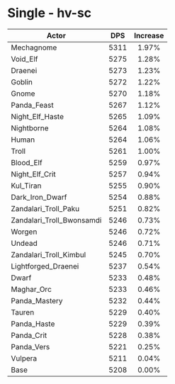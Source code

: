 # Single - hv-sc
| Actor | DPS | Increase |
|---|:---:|:---:|
|Mechagnome|5311|1.97%|
|Void_Elf|5275|1.28%|
|Draenei|5273|1.23%|
|Goblin|5272|1.22%|
|Gnome|5270|1.18%|
|Panda_Feast|5267|1.12%|
|Night_Elf_Haste|5265|1.09%|
|Nightborne|5264|1.08%|
|Human|5264|1.06%|
|Troll|5261|1.00%|
|Blood_Elf|5259|0.97%|
|Night_Elf_Crit|5257|0.94%|
|Kul_Tiran|5255|0.90%|
|Dark_Iron_Dwarf|5254|0.88%|
|Zandalari_Troll_Paku|5251|0.82%|
|Zandalari_Troll_Bwonsamdi|5246|0.73%|
|Worgen|5246|0.72%|
|Undead|5246|0.71%|
|Zandalari_Troll_Kimbul|5245|0.70%|
|Lightforged_Draenei|5237|0.54%|
|Dwarf|5233|0.48%|
|Maghar_Orc|5233|0.46%|
|Panda_Mastery|5232|0.44%|
|Tauren|5229|0.40%|
|Panda_Haste|5229|0.39%|
|Panda_Crit|5228|0.38%|
|Panda_Vers|5221|0.25%|
|Vulpera|5211|0.04%|
|Base|5208|0.00%|
